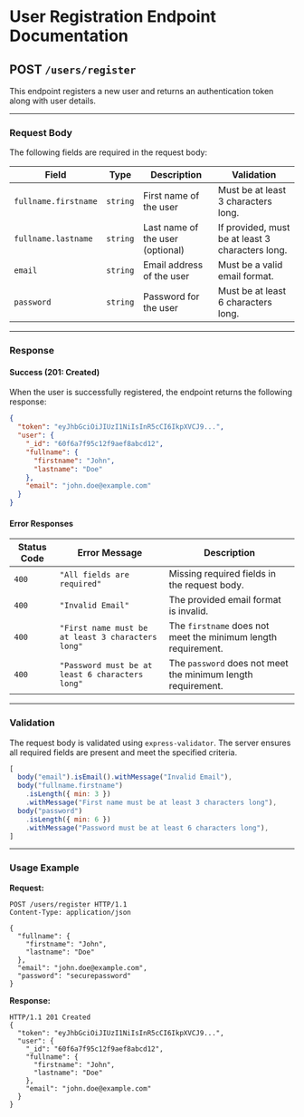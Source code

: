 
# User Registration Endpoint Documentation

## **POST** `/users/register`

This endpoint registers a new user and returns an authentication token along with user details.

---

### **Request Body**

The following fields are required in the request body:

| Field               | Type     | Description                                       | Validation                                              |
|---------------------|----------|---------------------------------------------------|--------------------------------------------------------|
| `fullname.firstname`| `string` | First name of the user                            | Must be at least 3 characters long.                   |
| `fullname.lastname` | `string` | Last name of the user (optional)                  | If provided, must be at least 3 characters long.       |
| `email`             | `string` | Email address of the user                         | Must be a valid email format.                         |
| `password`          | `string` | Password for the user                             | Must be at least 6 characters long.                   |

---

### **Response**

#### **Success (201: Created)**  
When the user is successfully registered, the endpoint returns the following response:

```json
{
  "token": "eyJhbGciOiJIUzI1NiIsInR5cCI6IkpXVCJ9...",
  "user": {
    "_id": "60f6a7f95c12f9aef8abcd12",
    "fullname": {
      "firstname": "John",
      "lastname": "Doe"
    },
    "email": "john.doe@example.com"
  }
}
```

#### **Error Responses**

| Status Code | Error Message                          | Description                                            |
|-------------|----------------------------------------|--------------------------------------------------------|
| `400`       | `"All fields are required"`           | Missing required fields in the request body.          |
| `400`       | `"Invalid Email"`                     | The provided email format is invalid.                 |
| `400`       | `"First name must be at least 3 characters long"` | The `firstname` does not meet the minimum length requirement. |
| `400`       | `"Password must be at least 6 characters long"` | The `password` does not meet the minimum length requirement. |

---

### **Validation**

The request body is validated using `express-validator`. The server ensures all required fields are present and meet the specified criteria.

```javascript
[
  body("email").isEmail().withMessage("Invalid Email"),
  body("fullname.firstname")
    .isLength({ min: 3 })
    .withMessage("First name must be at least 3 characters long"),
  body("password")
    .isLength({ min: 6 })
    .withMessage("Password must be at least 6 characters long"),
]
```

---

### **Usage Example**

**Request:**
```http
POST /users/register HTTP/1.1
Content-Type: application/json

{
  "fullname": {
    "firstname": "John",
    "lastname": "Doe"
  },
  "email": "john.doe@example.com",
  "password": "securepassword"
}
```

**Response:**
```http
HTTP/1.1 201 Created
{
  "token": "eyJhbGciOiJIUzI1NiIsInR5cCI6IkpXVCJ9...",
  "user": {
    "_id": "60f6a7f95c12f9aef8abcd12",
    "fullname": {
      "firstname": "John",
      "lastname": "Doe"
    },
    "email": "john.doe@example.com"
  }
}
```
